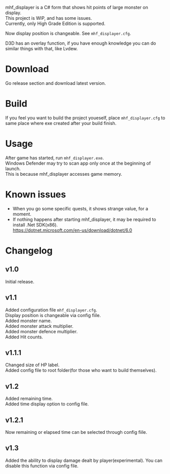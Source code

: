 mhf_displayer is a C# form that shows hit points of large monster on display.  
This project is WIP, and has some issues.  
Currently, only High Grade Edition is supported.

Now display position is changeable. See `mhf_displayer.cfg`.

D3D has an overlay function, if you have enough knowledge you can do similar things with that, like Lvdew.

# Download
Go release section and download latest version.

# Build
If you feel you want to build the project youeself, place `mhf_displayer.cfg` to same place where exe created after your build finish.

# Usage
After game has started, run `mhf_displayer.exe`.  
Windows Defender may try to scan app only once at the beginning of launch.  
This is because mhf_displayer accesses game memory.

# Known issues
- When you go some specific quests, it shows strange value, for a moment.  
- If nothing happens after starting mhf_displayer, it may be required to install .Net SDK(x86).  
https://dotnet.microsoft.com/en-us/download/dotnet/6.0


# Changelog

## v1.0
Initial release.

## v1.1
Added configuration file `mhf_displayer.cfg`.  
Display position is changeable via config fiile.  
Added monster name.  
Added monster attack multiplier.  
Added monster defence multiplier.  
Added Hit counts.

## v1.1.1
Changed size of HP label.  
Added config file to root folder(for those who want to build themselves).

## v1.2
Added remaining time.  
Added time display option to config file.  

## v1.2.1
Now remaining or elapsed time can be selected through config fiile.  

## v1.3
Added the ability to display damage dealt by player(experimental). You can disable this function via config file.

